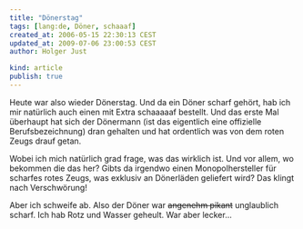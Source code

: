 ```yaml
---
title: "Dönerstag"
tags: [lang:de, Döner, schaaaf]
created_at: 2006-05-15 22:30:13 CEST
updated_at: 2009-07-06 23:00:53 CEST
author: Holger Just

kind: article
publish: true
---
```


Heute war also wieder Dönerstag. Und da ein Döner scharf gehört, hab ich mir natürlich auch einen mit Extra schaaaaaf bestellt. Und das erste Mal überhaupt hat sich der Dönermann (ist das eigentlich eine offizielle Berufsbezeichnung) dran gehalten und hat ordentlich was von dem roten Zeugs drauf getan.

Wobei ich mich natürlich grad frage, was das wirklich ist. Und vor allem, wo bekommen die das her? Gibts da irgendwo einen Monopolhersteller für scharfes rotes Zeugs, was exklusiv an Dönerläden geliefert wird? Das klingt nach Verschwörung!

Aber ich schweife ab. Also der Döner war <del>angenehm pikant</del> unglaublich scharf. Ich hab Rotz und Wasser geheult. War aber lecker...